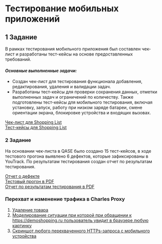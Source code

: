 # Тестирование мобильных приложений

## 1 Задание
В рамках тестирования мобильного приложения был составлен чек-лист и разработаны тест-кейсы на основе предоставленных требований.

#### *Основные выполненные задачи:*

- Создан чек-лист для тестирования функционала добавления, редактирования, удаления и валидации задач.
- Разработаны тест-кейсы для проверки сохранения данных, отметки выполненных задач и ограничений по количеству. Также подготовлены тест-кейсы для мобильного тестирования, включая установку, запуск, работу при низком заряде батареи, смене ориентации экрана, блокировке устройства и входящих вызовах.

[Чек-лист для Shopping List](https://docs.google.com/spreadsheets/d/1JVCRg5BZLCuHsc6NGrdDwFcRKy56o_8jBxKQXnLHvyg/edit?usp=sharing) <br>
[Тест-кейсы для Shopping List](https://github.com/padvoiskaya/Mobile_App_testing/blob/main/mobile_testing_Padvoiskaya.pdf)


### 2 Задание
На основании чек-листа в QASE было создано 15 тест-кейсов, в ходе тестового прогона выявлено 6 дефектов, которые зафиксированы в YouTrack. По результатам тестирования создан отчет по результатам тестирования.

[Отчет о дефекте](https://docs.google.com/spreadsheets/d/1fYZWL1ZVD_Y__0nL2tNGB8TebC8ijrwIvXlC8uuibgw/edit?usp=sharing) <br>
[Тестовый прогон в PDF](https://github.com/padvoiskaya/Mobile_App_testing#:~:text=Mob_testruns_Padvoiskaya.pdf) <br>
[Отчет по результатам тестирования в PDF](https://github.com/padvoiskaya/Mobile_App_testing/blob/main/Test_Summary_Report_Padvoiskaya.pdf) <br>

### Перехват и изменение трафика в  Charles Proxy 
1) [Удаление товара](https://drive.google.com/file/d/14OQufjodoKvwleri-qzD4Z3HQZy6uUdM/view?usp=sharing)
2) [Моделирование ситуации при которой при обращении к https://demoshopping.ru пользователь увидит в браузере любую картинку](https://drive.google.com/file/d/1YxH-mikMo6dVQqk8eC5Lsibsb8o8rEMu/view?usp=sharing)
3) [Скриншот любого перехваченного HTTPs-запроса с мобильного устройства](https://drive.google.com/file/d/1WOMJ1_8MopR3mJcIhSGuQJZ-OAPpb3BE/view?usp=sharing)
   
